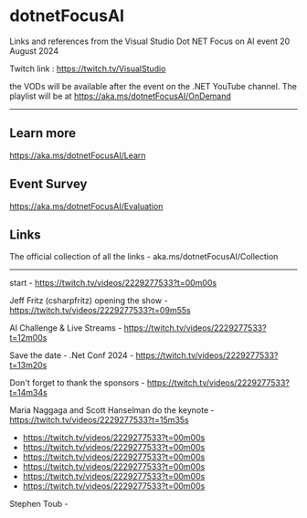 # dotnetFocusAI
Links and references from the Visual Studio Dot NET Focus on AI event 20 August 2024


Twitch link : https://twitch.tv/VisualStudio

the VODs will be available after the event on the .NET YouTube channel. The playlist will be at https://aka.ms/dotnetFocusAI/OnDemand

___

## Learn more
https://aka.ms/dotnetFocusAI/Learn

## Event Survey
https://aka.ms/dotnetFocusAI/Evaluation

## Links
The official collection of all the links - aka.ms/dotnetFocusAI/Collection

---

start - https://twitch.tv/videos/2229277533?t=00m00s

Jeff Fritz (csharpfritz) opening the show - https://twitch.tv/videos/2229277533?t=09m55s

  AI Challenge & Live Streams - https://twitch.tv/videos/2229277533?t=12m00s
 
 Save the date - .Net Conf 2024 - https://twitch.tv/videos/2229277533?t=13m20s

Don't forget to thank the sponsors - https://twitch.tv/videos/2229277533?t=14m34s

Maria Naggaga and Scott Hanselman do the keynote - https://twitch.tv/videos/2229277533?t=15m35s


- https://twitch.tv/videos/2229277533?t=00m00s
- https://twitch.tv/videos/2229277533?t=00m00s
- https://twitch.tv/videos/2229277533?t=00m00s
- https://twitch.tv/videos/2229277533?t=00m00s
- https://twitch.tv/videos/2229277533?t=00m00s
- https://twitch.tv/videos/2229277533?t=00m00s

Stephen Toub - 

